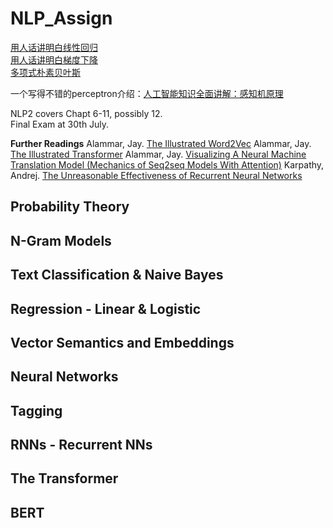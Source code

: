 # NLP_Assign

[用人话讲明白线性回归](https://zhuanlan.zhihu.com/p/72513104) <br>
[用人话讲明白梯度下降](https://zhuanlan.zhihu.com/p/137713040) <br>
[多项式朴素贝叶斯](https://zhuanlan.zhihu.com/p/386815121) <br>

一个写得不错的perceptron介绍：[人工智能知识全面讲解：感知机原理](http://t.csdnimg.cn/zXXFl)

NLP2 covers Chapt 6-11, possibly 12. <br>
Final Exam at 30th July. <br>

**Further Readings**
Alammar, Jay. [The Illustrated Word2Vec](https://jalammar.github.io/illustrated-word2vec/)
Alammar, Jay. [The Illustrated Transformer](https://jalammar.github.io/illustratedtransformer/)
Alammar, Jay. [Visualizing A Neural Machine Translation Model (Mechanics of Seq2seq
Models With Attention)](https://jalammar.github.io/visualizing-neural-machine-translationmechanics-of-seq2seq-models-with-attention/)
Karpathy, Andrej. [The Unreasonable Effectiveness of Recurrent Neural Networks](http://karpathy.github.io/2015/05/21/rnn-effectiveness/)



## Probability Theory

## N-Gram Models

## Text Classification & Naive Bayes

## Regression - Linear & Logistic

## Vector Semantics and Embeddings

## Neural Networks

## Tagging

## RNNs - Recurrent NNs

## The Transformer

## BERT


